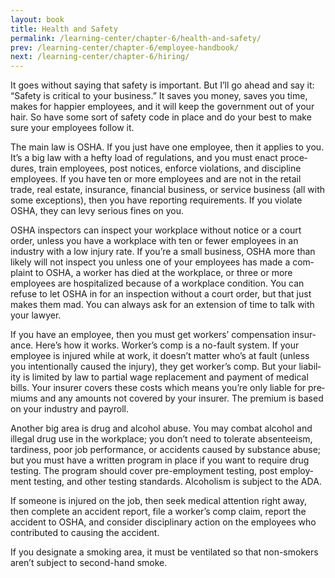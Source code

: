 ```yaml
---
layout: book
title: Health and Safety
permalink: /learning-center/chapter-6/health-and-safety/
prev: /learning-center/chapter-6/employee-handbook/
next: /learning-center/chapter-6/hiring/
---
```


It goes with­out say­ing that safety is impor­tant. But I’ll go ahead and say it: “Safety is crit­i­cal to your busi­ness.” It saves you money, saves you time, makes for hap­pier employ­ees, and it will keep the gov­ern­ment out of your hair. So have some sort of safety code in place and do your best to make sure your employ­ees fol­low it.

The main law is OSHA. If you just have one employee, then it applies to you. It’s a big law with a hefty load of reg­u­la­tions, and you must enact pro­ce­dures, train employ­ees, post notices, enforce vio­la­tions, and dis­ci­pline employ­ees. If you have ten or more employ­ees and are not in the retail trade, real estate, insur­ance, finan­cial busi­ness, or ser­vice busi­ness (all with some excep­tions), then you have report­ing require­ments. If you vio­late OSHA, they can levy seri­ous fines on you.

OSHA inspec­tors can inspect your work­place with­out notice or a court order, unless you have a work­place with ten or fewer employ­ees in an indus­try with a low injury rate. If you’re a small busi­ness, OSHA more than likely will not inspect you unless one of your employ­ees has made a com­plaint to OSHA, a worker has died at the work­place, or three or more employ­ees are hos­pi­tal­ized because of a work­place con­di­tion. You can refuse to let OSHA in for an inspec­tion with­out a court order, but that just makes them mad. You can always ask for an exten­sion of time to talk with your lawyer.

If you have an employee, then you must get work­ers’ com­pen­sa­tion insur­ance. Here’s how it works. Worker’s comp is a no-fault sys­tem. If your employee is injured while at work, it doesn’t mat­ter who’s at fault (unless you inten­tion­ally caused the injury), they get worker’s comp. But your lia­bil­ity is lim­ited by law to par­tial wage replace­ment and pay­ment of med­ical bills. Your insurer cov­ers these costs which means you’re only liable for pre­mi­ums and any amounts not cov­ered by your insurer. The pre­mium is based on your indus­try and payroll.

Another big area is drug and alco­hol abuse. You may com­bat alco­hol and ille­gal drug use in the work­place; you don’t need to tol­er­ate absen­teeism, tar­di­ness, poor job per­for­mance, or acci­dents caused by sub­stance abuse; but you must have a writ­ten pro­gram in place if you want to require drug test­ing. The pro­gram should cover pre-employment test­ing, post employ­ment test­ing, and other test­ing stan­dards. Alco­holism is sub­ject to the ADA.

If some­one is injured on the job, then seek med­ical atten­tion right away, then com­plete an acci­dent report, file a worker’s comp claim, report the acci­dent to OSHA, and con­sider dis­ci­pli­nary action on the employ­ees who con­tributed to caus­ing the accident.

If you des­ig­nate a smok­ing area, it must be ven­ti­lated so that non-smokers aren’t sub­ject to second-hand smoke.